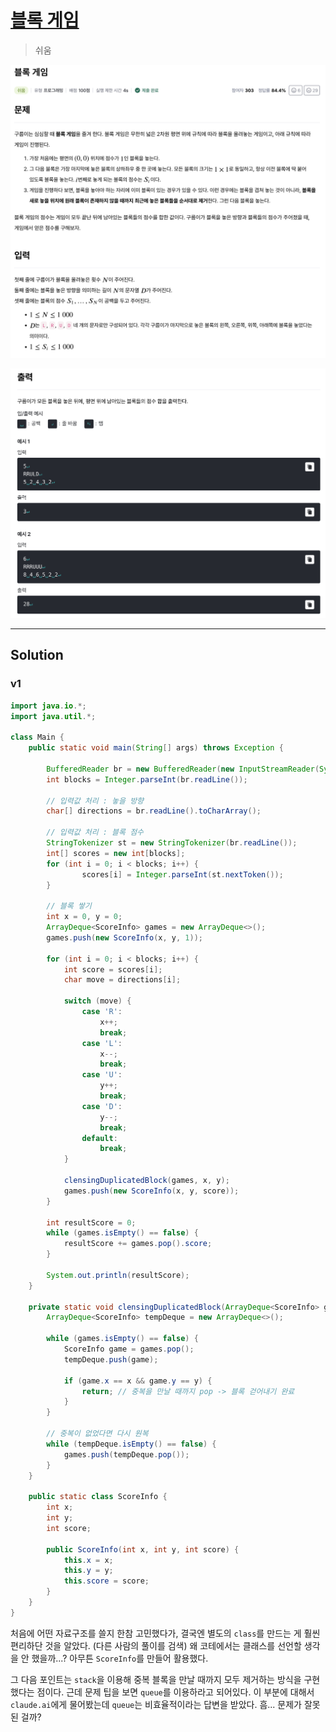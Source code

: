 # [블록 게임](https://level.goorm.io/exam/191052/%EB%B8%94%EB%A1%9D-%EA%B2%8C%EC%9E%84/quiz/1)

> 쉬움

![image-20250909165200603](assets/image-20250909165200603.png)

![image-20250909165216595](assets/image-20250909165216595.png)

---

## Solution

### v1

```java
import java.io.*;
import java.util.*;

class Main {
	public static void main(String[] args) throws Exception {

		BufferedReader br = new BufferedReader(new InputStreamReader(System.in));
		int blocks = Integer.parseInt(br.readLine());

		// 입력값 처리 : 놓을 방향
		char[] directions = br.readLine().toCharArray();

		// 입력값 처리 : 블록 점수
		StringTokenizer st = new StringTokenizer(br.readLine());
		int[] scores = new int[blocks];
		for (int i = 0; i < blocks; i++) {
				scores[i] = Integer.parseInt(st.nextToken());
		}

		// 블록 쌓기
		int x = 0, y = 0;
		ArrayDeque<ScoreInfo> games = new ArrayDeque<>();
		games.push(new ScoreInfo(x, y, 1));

		for (int i = 0; i < blocks; i++) {
			int score = scores[i];
			char move = directions[i];

			switch (move) {
				case 'R':
					x++;
					break;
				case 'L':
					x--;
					break;
				case 'U':
					y++;
					break;
				case 'D':
					y--;
					break;
				default:
					break;
			}

			clensingDuplicatedBlock(games, x, y);
			games.push(new ScoreInfo(x, y, score));
		}

		int resultScore = 0;
		while (games.isEmpty() == false) {
			resultScore += games.pop().score;
		}

		System.out.println(resultScore);
	}

	private static void clensingDuplicatedBlock(ArrayDeque<ScoreInfo> games, int x, int y) {
		ArrayDeque<ScoreInfo> tempDeque = new ArrayDeque<>();
		
		while (games.isEmpty() == false) {
			ScoreInfo game = games.pop();
			tempDeque.push(game);
			
			if (game.x == x && game.y == y) {
				return; // 중복을 만날 때까지 pop -> 블록 걷어내기 완료
			}
		}

		// 중복이 없었다면 다시 원복
		while (tempDeque.isEmpty() == false) {
			games.push(tempDeque.pop());
		}
	}

	public static class ScoreInfo {
		int x;
		int y;
		int score;

		public ScoreInfo(int x, int y, int score) {
			this.x = x;
			this.y = y;
			this.score = score;
		}
	}
}
```

처음에 어떤 자료구조를 쓸지 한참 고민했다가, 결국엔 별도의 `class`를 만드는 게 훨씬 편리하단 것을 알았다. (다른 사람의 풀이를 검색) 왜 코테에서는 클래스를 선언할 생각을 안 했을까...? 아무튼 `ScoreInfo`를 만들어 활용했다.

그 다음 포인트는 `stack`을 이용해 중복 블록을 만날 때까지 모두 제거하는 방식을 구현했다는 점이다. 근데 문제 팁을 보면 `queue`를 이용하라고 되어있다. 이 부분에 대해서 `claude.ai`에게 물어봤는데 `queue`는 비효율적이라는 답변을 받았다. 흠... 문제가 잘못된 걸까?

